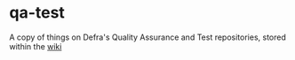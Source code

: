 # qa-test

A copy of things on Defra's Quality Assurance and Test repositories, stored within the [wiki](https://github.com/andrewhick/qa-test/wiki)

